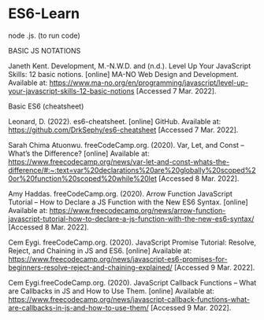 # ES6-Learn

node <filename>.js. (to run code)


BASIC JS NOTATIONS

Janeth Kent. Development, M.-N.W.D. and (n.d.). Level Up Your JavaScript Skills: 12 basic notions. 
[online] MA-NO Web Design and Development. 
Available at: https://www.ma-no.org/en/programming/javascript/level-up-your-javascript-skills-12-basic-notions 
[Accessed 7 Mar. 2022].

Basic ES6 (cheatsheet)

Leonard, D. (2022). es6-cheatsheet. [online] GitHub. 
Available at: https://github.com/DrkSephy/es6-cheatsheet 
[Accessed 7 Mar. 2022].

Sarah Chima Atuonwu. freeCodeCamp.org. (2020). Var, Let, and Const – What’s the Difference? [online] 
Available at: https://www.freecodecamp.org/news/var-let-and-const-whats-the-difference/#:~:text=var%20declarations%20are%20globally%20scoped%20or%20function%20scoped%20while%20let 
[Accessed 8 Mar. 2022].

Amy Haddas. freeCodeCamp.org. (2020). Arrow Function JavaScript Tutorial – How to Declare a JS Function with the New ES6 Syntax. [online] 
Available at: https://www.freecodecamp.org/news/arrow-function-javascript-tutorial-how-to-declare-a-js-function-with-the-new-es6-syntax/ 
[Accessed 8 Mar. 2022].

Cem Eygi. freeCodeCamp.org. (2020). JavaScript Promise Tutorial: Resolve, Reject, and Chaining in JS and ES6. [online] 
Available at: https://www.freecodecamp.org/news/javascript-es6-promises-for-beginners-resolve-reject-and-chaining-explained/ 
[Accessed 9 Mar. 2022].

Cem Eygi.freeCodeCamp.org. (2020). JavaScript Callback Functions – What are Callbacks in JS and How to Use Them. [online] 
Available at: https://www.freecodecamp.org/news/javascript-callback-functions-what-are-callbacks-in-js-and-how-to-use-them/ 
[Accessed 9 Mar. 2022].
